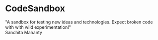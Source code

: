 # CodeSandbox
"A sandbox for testing new ideas and technologies. Expect broken code with with wild experimentation!"
<br>
Sanchita Mahanty
